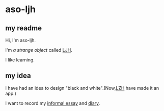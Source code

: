 # aso-ljh

## my readme

Hi, I'm aso-ljh.

I'm *a strange object*  called [LJH](https://github.com/aso-ljh).

I like learning.

## my idea

I have had an idea to design "black and white".(Now,[LZH](https://github.com/HPLZH) have made it an app.)

I want to record my [informal essay](https://github.com/aso-ljh/aso-ljh/blob/main/my%20informal%20essay.md) and [diary](https://github.com/aso-ljh/aso-ljh/blob/main/my%20diary.md).
